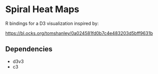 # Spiral Heat Maps

R bindings for a D3 visualization inspired by:

https://bl.ocks.org/tomshanley/0a024581fd0b7c4e483203d5bff9631b

## Dependencies

* d3v3
* c3
